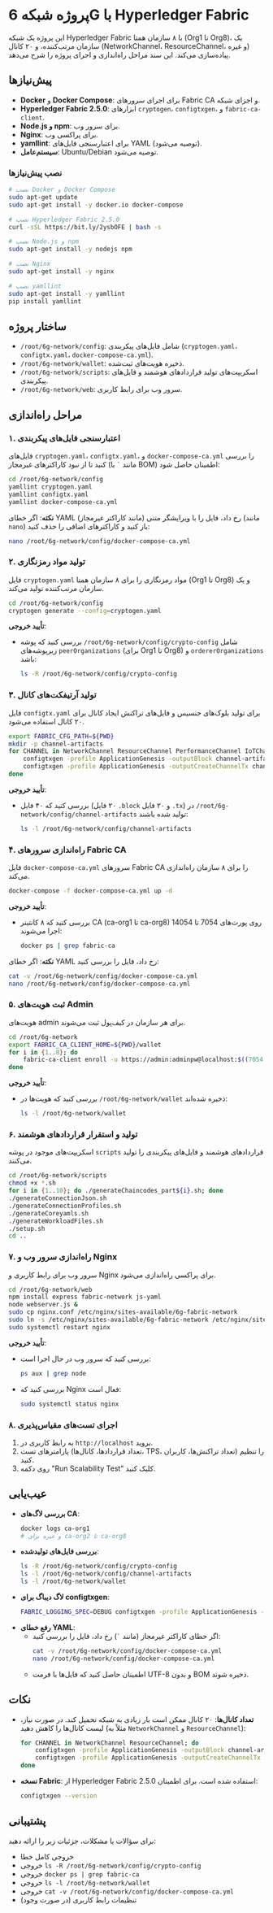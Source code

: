# پروژه شبکه 6G با Hyperledger Fabric

این پروژه یک شبکه Hyperledger Fabric با ۸ سازمان همتا (Org1 تا Org8)، یک سازمان مرتب‌کننده، و ۲۰ کانال (NetworkChannel، ResourceChannel، و غیره) پیاده‌سازی می‌کند. این سند مراحل راه‌اندازی و اجرای پروژه را شرح می‌دهد.

## پیش‌نیازها
- **Docker** و **Docker Compose**: برای اجرای سرورهای Fabric CA و اجزای شبکه.
- **Hyperledger Fabric 2.5.0**: ابزارهای `cryptogen`، `configtxgen`، و `fabric-ca-client`.
- **Node.js و npm**: برای سرور وب.
- **Nginx**: برای پراکسی وب.
- **yamllint**: برای اعتبارسنجی فایل‌های YAML (توصیه می‌شود).
- **سیستم‌عامل**: Ubuntu/Debian توصیه می‌شود.

### نصب پیش‌نیازها
```bash
# نصب Docker و Docker Compose
sudo apt-get update
sudo apt-get install -y docker.io docker-compose

# نصب Hyperledger Fabric 2.5.0
curl -sSL https://bit.ly/2ysbOFE | bash -s

# نصب Node.js و npm
sudo apt-get install -y nodejs npm

# نصب Nginx
sudo apt-get install -y nginx

# نصب yamllint
sudo apt-get install -y yamllint
pip install yamllint
```

## ساختار پروژه
- `/root/6g-network/config`: شامل فایل‌های پیکربندی (`cryptogen.yaml`، `configtx.yaml`، `docker-compose-ca.yml`).
- `/root/6g-network/wallet`: ذخیره هویت‌های ثبت‌شده.
- `/root/6g-network/scripts`: اسکریپت‌های تولید قراردادهای هوشمند و فایل‌های پیکربندی.
- `/root/6g-network/web`: سرور وب برای رابط کاربری.

## مراحل راه‌اندازی

### ۱. اعتبارسنجی فایل‌های پیکربندی
فایل‌های `cryptogen.yaml`، `configtx.yaml`، و `docker-compose-ca.yml` را بررسی کنید تا از نبود کاراکترهای غیرمجاز (مانند `` ` `` یا BOM) اطمینان حاصل شود:
```bash
cd /root/6g-network/config
yamllint cryptogen.yaml
yamllint configtx.yaml
yamllint docker-compose-ca.yml
```
**نکته**: اگر خطای YAML (مانند کاراکتر غیرمجاز) رخ داد، فایل را با ویرایشگر متنی (مانند `nano`) باز کنید و کاراکترهای اضافی را حذف کنید:
```bash
nano /root/6g-network/config/docker-compose-ca.yml
```

### ۲. تولید مواد رمزنگاری
فایل `cryptogen.yaml` مواد رمزنگاری را برای ۸ سازمان همتا (Org1 تا Org8) و یک سازمان مرتب‌کننده تولید می‌کند.

```bash
cd /root/6g-network/config
cryptogen generate --config=cryptogen.yaml
```

**تأیید خروجی**:
- بررسی کنید که پوشه `/root/6g-network/config/crypto-config` شامل زیرپوشه‌های `peerOrganizations` (برای Org1 تا Org8) و `ordererOrganizations` باشد:
  ```bash
  ls -R /root/6g-network/config/crypto-config
  ```

### ۳. تولید آرتیفکت‌های کانال
فایل `configtx.yaml` برای تولید بلوک‌های جنسیس و فایل‌های تراکنش ایجاد کانال برای ۲۰ کانال استفاده می‌شود.

```bash
export FABRIC_CFG_PATH=${PWD}
mkdir -p channel-artifacts
for CHANNEL in NetworkChannel ResourceChannel PerformanceChannel IoTChannel AuthChannel ConnectivityChannel SessionChannel PolicyChannel AuditChannel SecurityChannel DataChannel AnalyticsChannel MonitoringChannel ManagementChannel OptimizationChannel FaultChannel TrafficChannel AccessChannel ComplianceChannel IntegrationChannel; do
    configtxgen -profile ApplicationGenesis -outputBlock channel-artifacts/${CHANNEL}.block -channelID ${CHANNEL}
    configtxgen -profile ApplicationGenesis -outputCreateChannelTx channel-artifacts/${CHANNEL,,}.tx -channelID ${CHANNEL}
done
```

**تأیید خروجی**:
- بررسی کنید که ۴۰ فایل (۲۰ فایل `.block` و ۲۰ فایل `.tx`) در `/root/6g-network/config/channel-artifacts` تولید شده باشند:
  ```bash
  ls -l /root/6g-network/config/channel-artifacts
  ```

### ۴. راه‌اندازی سرورهای Fabric CA
فایل `docker-compose-ca.yml` سرورهای Fabric CA را برای ۸ سازمان راه‌اندازی می‌کند.

```bash
docker-compose -f docker-compose-ca.yml up -d
```

**تأیید خروجی**:
- بررسی کنید که ۸ کانتینر CA (ca-org1 تا ca-org8) روی پورت‌های 7054 تا 14054 اجرا می‌شوند:
  ```bash
  docker ps | grep fabric-ca
  ```

**نکته**: اگر خطای YAML رخ داد، فایل را بررسی کنید:
```bash
cat -v /root/6g-network/config/docker-compose-ca.yml
nano /root/6g-network/config/docker-compose-ca.yml
```

### ۵. ثبت هویت‌های Admin
هویت‌های admin برای هر سازمان در کیف‌پول ثبت می‌شوند.

```bash
cd /root/6g-network
export FABRIC_CA_CLIENT_HOME=${PWD}/wallet
for i in {1..8}; do
    fabric-ca-client enroll -u https://admin:adminpw@localhost:$((7054 + (i-1)*1000)) --caname ca-org${i} --tls.certfiles /root/6g-network/config/crypto-config/peerOrganizations/org${i}.example.com/ca/ca.org${i}.example.com-cert.pem
done
```

**تأیید خروجی**:
- بررسی کنید که هویت‌ها در `/root/6g-network/wallet` ذخیره شده‌اند:
  ```bash
  ls -l /root/6g-network/wallet
  ```

### ۶. تولید و استقرار قراردادهای هوشمند
اسکریپت‌های موجود در پوشه `scripts` قراردادهای هوشمند و فایل‌های پیکربندی را تولید می‌کنند.

```bash
cd /root/6g-network/scripts
chmod +x *.sh
for i in {1..10}; do ./generateChaincodes_part${i}.sh; done
./generateConnectionJson.sh
./generateConnectionProfiles.sh
./generateCoreyamls.sh
./generateWorkloadFiles.sh
./setup.sh
cd ..
```

### ۷. راه‌اندازی سرور وب و Nginx
سرور وب برای رابط کاربری و Nginx برای پراکسی راه‌اندازی می‌شود.

```bash
cd /root/6g-network/web
npm install express fabric-network js-yaml
node webserver.js &
sudo cp nginx.conf /etc/nginx/sites-available/6g-fabric-network
sudo ln -s /etc/nginx/sites-available/6g-fabric-network /etc/nginx/sites-enabled/
sudo systemctl restart nginx
```

**تأیید خروجی**:
- بررسی کنید که سرور وب در حال اجرا است:
  ```bash
  ps aux | grep node
  ```
- بررسی کنید که Nginx فعال است:
  ```bash
  sudo systemctl status nginx
  ```

### ۸. اجرای تست‌های مقیاس‌پذیری
1. به رابط کاربری در `http://localhost` بروید.
2. پارامترهای تست (تعداد قراردادها، کانال‌ها، TPS، تعداد تراکنش‌ها، کاربران) را تنظیم کنید.
3. روی دکمه "Run Scalability Test" کلیک کنید.

## عیب‌یابی
- **بررسی لاگ‌های CA**:
  ```bash
  docker logs ca-org1
  # و غیره برای ca-org2 تا ca-org8
  ```
- **بررسی فایل‌های تولیدشده**:
  ```bash
  ls -R /root/6g-network/config/crypto-config
  ls -l /root/6g-network/config/channel-artifacts
  ls -l /root/6g-network/wallet
  ```
- **لاگ دیباگ برای configtxgen**:
  ```bash
  FABRIC_LOGGING_SPEC=DEBUG configtxgen -profile ApplicationGenesis -outputBlock channel-artifacts/NetworkChannel.block -channelID NetworkChannel
  ```
- **رفع خطای YAML**:
  - اگر خطای کاراکتر غیرمجاز (مانند `` ` ``) رخ داد، فایل را بررسی کنید:
    ```bash
    cat -v /root/6g-network/config/docker-compose-ca.yml
    nano /root/6g-network/config/docker-compose-ca.yml
    ```
  - اطمینان حاصل کنید که فایل‌ها با فرمت UTF-8 و بدون BOM ذخیره شوند.

## نکات
- **تعداد کانال‌ها**: ۲۰ کانال ممکن است بار زیادی به شبکه تحمیل کند. در صورت نیاز، لیست کانال‌ها را کاهش دهید (مثلاً به `NetworkChannel` و `ResourceChannel`):
  ```bash
  for CHANNEL in NetworkChannel ResourceChannel; do
      configtxgen -profile ApplicationGenesis -outputBlock channel-artifacts/${CHANNEL}.block -channelID ${CHANNEL}
      configtxgen -profile ApplicationGenesis -outputCreateChannelTx channel-artifacts/${CHANNEL,,}.tx -channelID ${CHANNEL}
  done
  ```
- **نسخه Fabric**: از Hyperledger Fabric 2.5.0 استفاده شده است. برای اطمینان:
  ```bash
  configtxgen --version
  ```

## پشتیبانی
برای سؤالات یا مشکلات، جزئیات زیر را ارائه دهید:
- خروجی کامل خطا
- خروجی `ls -R /root/6g-network/config/crypto-config`
- خروجی `docker ps | grep fabric-ca`
- خروجی `ls -l /root/6g-network/wallet`
- خروجی `cat -v /root/6g-network/config/docker-compose-ca.yml`
- تنظیمات رابط کاربری (در صورت وجود)
